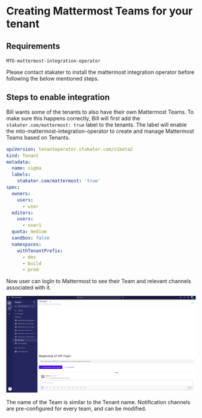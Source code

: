 # Creating Mattermost Teams for your tenant

## Requirements

`MTO-mattermost-integration-operator`

Please contact stakater to install the mattermost integration operator before following the below mentioned steps.

## Steps to enable integration

Bill wants some of the tenants to also have their own Mattermost Teams. To make sure this happens correctly, Bill will first add the `stakater.com/mattermost: true` label to the tenants.
The label will enable the mto-mattermost-integration-operator to create and manage Mattermost Teams based on Tenants.

```yaml
apiVersion: tenantoperator.stakater.com/v1beta2
kind: Tenant
metadata:
  name: sigma
  labels:
    stakater.com/mattermost: 'true'
spec:
  owners:
    users:
      - user
  editors:
    users:
      - user1
  quota: medium
  sandbox: false
  namespaces:
    withTenantPrefix:
      - dev
      - build
      - prod
```

Now user can logIn to Mattermost to see their Team and relevant channels associated with it.

![image](./../images/mattermost-tenant-team.png)

The name of the Team is similar to the Tenant name. Notification channels are pre-configured for every team, and can be modified.
